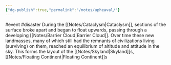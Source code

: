 ```yaml
---
{"dg-publish":true,"permalink":"/notes/upheaval/"}
---
```


#event #disaster 
During the [[Notes/Cataclysm\|Cataclysm]], sections of the surface broke apart and began to float upwards, passing through a developing [[Notes/Barrier Cloud\|Barrier Cloud]].
Over time these new landmasses,  many of which still had the remnants of civilizations living (surviving) on them, reached an equilibrium of altitude and attitude in the sky. This forms the layout of the [[Notes/Skyland\|Skyland]]s, [[Notes/Floating Continent\|Floating Continent]]s
